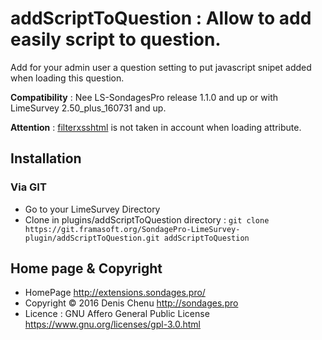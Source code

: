 # addScriptToQuestion : Allow to add easily script to question. #

Add for your admin user a question setting to put javascript snipet added when loading this question.

**Compatibility** : Nee LS-SondagesPro release 1.1.0 and up or with LimeSurvey 2.50_plus_160731 and up.

**Attention** : [filterxsshtml](https://manual.limesurvey.org/Optional_settings#Security) is not taken in account when loading attribute.


## Installation

### Via GIT
- Go to your LimeSurvey Directory
- Clone in plugins/addScriptToQuestion directory : `git clone https://git.framasoft.org/SondagePro-LimeSurvey-plugin/addScriptToQuestion.git addScriptToQuestion`

## Home page & Copyright
- HomePage <http://extensions.sondages.pro/>
- Copyright © 2016 Denis Chenu <http://sondages.pro>
- Licence : GNU Affero General Public License <https://www.gnu.org/licenses/gpl-3.0.html>

